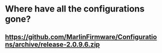 # Where have all the configurations gone?

## https://github.com/MarlinFirmware/Configurations/archive/release-2.0.9.6.zip
